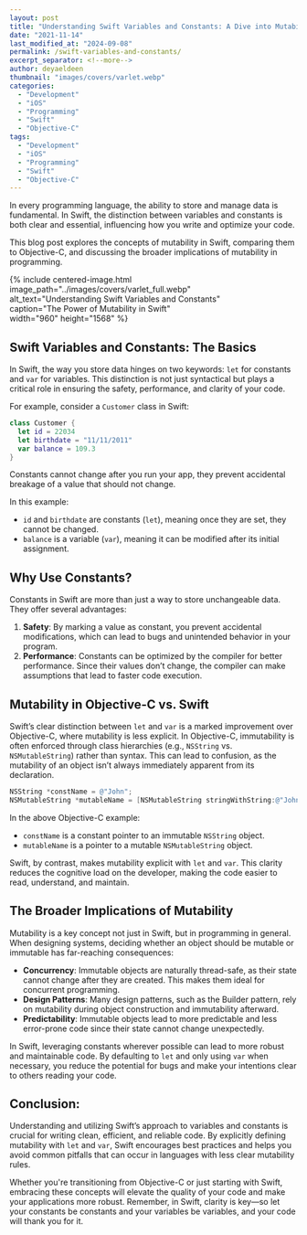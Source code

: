 ```yaml
---
layout: post
title: "Understanding Swift Variables and Constants: A Dive into Mutability"
date: "2021-11-14"
last_modified_at: "2024-09-08"
permalink: /swift-variables-and-constants/
excerpt_separator: <!--more-->
author: deyaeldeen
thumbnail: "images/covers/varlet.webp"
categories: 
  - "Development"
  - "iOS"
  - "Programming"
  - "Swift"
  - "Objective-C"
tags: 
  - "Development"
  - "iOS"
  - "Programming"
  - "Swift"
  - "Objective-C"
---
```


In every programming language, the ability to store and manage data is fundamental. In Swift, the distinction between variables and constants is both clear and essential, influencing how you write and optimize your code. 

This blog post explores the concepts of mutability in Swift, comparing them to Objective-C, and discussing the broader implications of mutability in programming.

<!--more-->

{%
 include centered-image.html  
 image_path="../images/covers/varlet_full.webp"  
 alt_text="Understanding Swift Variables and Constants"  
 caption="The Power of Mutability in Swift"  
 width="960" 
 height="1568"
%}

## Swift Variables and Constants: The Basics

In Swift, the way you store data hinges on two keywords: `let` for constants and `var` for variables. This distinction is not just syntactical but plays a critical role in ensuring the safety, performance, and clarity of your code.

For example, consider a `Customer` class in Swift:
```swift
class Customer {
  let id = 22034
  let birthdate = "11/11/2011"
  var balance = 109.3
}
```

Constants cannot change after you run your app, they prevent accidental breakage of a value that should not change.

In this example:
- `id` and `birthdate` are constants (`let`), meaning once they are set, they cannot be changed.
- `balance` is a variable (`var`), meaning it can be modified after its initial assignment.

## Why Use Constants?

Constants in Swift are more than just a way to store unchangeable data. They offer several advantages:
1. **Safety**: By marking a value as constant, you prevent accidental modifications, which can lead to bugs and unintended behavior in your program.
2. **Performance**: Constants can be optimized by the compiler for better performance. Since their values don’t change, the compiler can make assumptions that lead to faster code execution.

## Mutability in Objective-C vs. Swift

Swift’s clear distinction between `let` and `var` is a marked improvement over Objective-C, where mutability is less explicit. In Objective-C, immutability is often enforced through class hierarchies (e.g., `NSString` vs. `NSMutableString`) rather than syntax. This can lead to confusion, as the mutability of an object isn’t always immediately apparent from its declaration.

```objective-c
NSString *constName = @"John";
NSMutableString *mutableName = [NSMutableString stringWithString:@"John"];
```

In the above Objective-C example:
- `constName` is a constant pointer to an immutable `NSString` object.
- `mutableName` is a pointer to a mutable `NSMutableString` object.

Swift, by contrast, makes mutability explicit with `let` and `var`. This clarity reduces the cognitive load on the developer, making the code easier to read, understand, and maintain.

## The Broader Implications of Mutability

Mutability is a key concept not just in Swift, but in programming in general. When designing systems, deciding whether an object should be mutable or immutable has far-reaching consequences:

- **Concurrency**: Immutable objects are naturally thread-safe, as their state cannot change after they are created. This makes them ideal for concurrent programming.
- **Design Patterns**: Many design patterns, such as the Builder pattern, rely on mutability during object construction and immutability afterward.
- **Predictability**: Immutable objects lead to more predictable and less error-prone code since their state cannot change unexpectedly.

In Swift, leveraging constants wherever possible can lead to more robust and maintainable code. By defaulting to `let` and only using `var` when necessary, you reduce the potential for bugs and make your intentions clear to others reading your code.

## Conclusion:

Understanding and utilizing Swift’s approach to variables and constants is crucial for writing clean, efficient, and reliable code. By explicitly defining mutability with `let` and `var`, Swift encourages best practices and helps you avoid common pitfalls that can occur in languages with less clear mutability rules.

Whether you're transitioning from Objective-C or just starting with Swift, embracing these concepts will elevate the quality of your code and make your applications more robust. Remember, in Swift, clarity is key—so let your constants be constants and your variables be variables, and your code will thank you for it.
